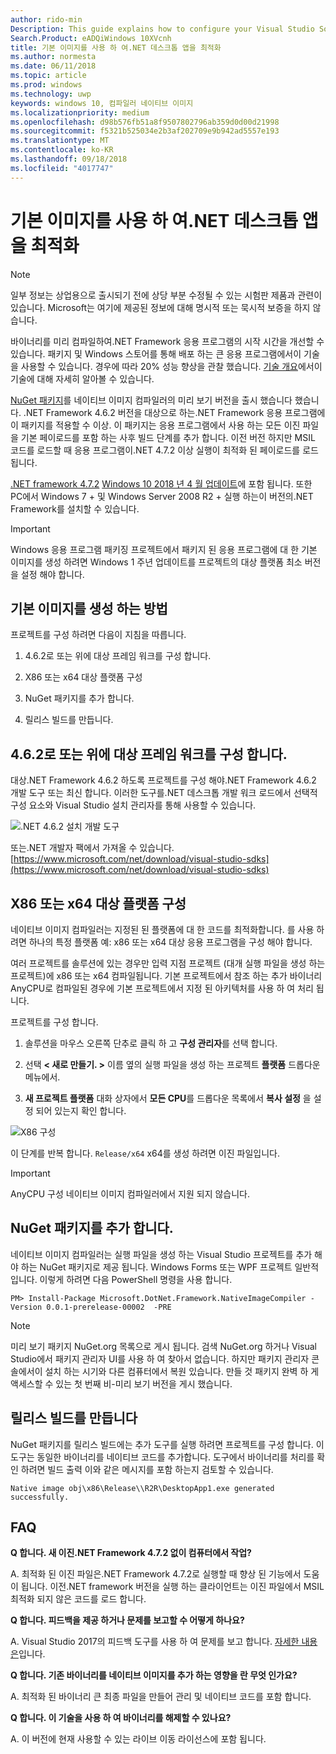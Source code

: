 ```yaml
---
author: rido-min
Description: This guide explains how to configure your Visual Studio Solution to optimize the application binaries with native images.
Search.Product: eADQiWindows 10XVcnh
title: 기본 이미지를 사용 하 여.NET 데스크톱 앱을 최적화
ms.author: normesta
ms.date: 06/11/2018
ms.topic: article
ms.prod: windows
ms.technology: uwp
keywords: windows 10, 컴파일러 네이티브 이미지
ms.localizationpriority: medium
ms.openlocfilehash: d98b576fb51a8f9507802796ab359d0d00d21998
ms.sourcegitcommit: f5321b525034e2b3af202709e9b942ad5557e193
ms.translationtype: MT
ms.contentlocale: ko-KR
ms.lasthandoff: 09/18/2018
ms.locfileid: "4017747"
---
```

# <a name="optimize-your-net-desktop-apps-with-native-images"></a>기본 이미지를 사용 하 여.NET 데스크톱 앱을 최적화

> [!NOTE]
> 일부 정보는 상업용으로 출시되기 전에 상당 부분 수정될 수 있는 시험판 제품과 관련이 있습니다. Microsoft는 여기에 제공된 정보에 대해 명시적 또는 묵시적 보증을 하지 않습니다.

바이너리를 미리 컴파일하여.NET Framework 응용 프로그램의 시작 시간을 개선할 수 있습니다. 패키지 및 Windows 스토어를 통해 배포 하는 큰 응용 프로그램에서이 기술을 사용할 수 있습니다. 경우에 따라 20% 성능 향상을 관찰 했습니다. [기술 개요](https://github.com/dotnet/coreclr/blob/master/Documentation/botr/readytorun-overview.md)에서이 기술에 대해 자세히 알아볼 수 있습니다.

[NuGet 패키지](https://www.nuget.org/packages/Microsoft.DotNet.Framework.NativeImageCompiler)를 네이티브 이미지 컴파일러의 미리 보기 버전을 출시 했습니다 했습니다. .NET Framework 4.6.2 버전을 대상으로 하는.NET Framework 응용 프로그램에이 패키지를 적용할 수 이상. 이 패키지는 응용 프로그램에서 사용 하는 모든 이진 파일을 기본 페이로드를 포함 하는 사후 빌드 단계를 추가 합니다. 이전 버전 하지만 MSIL 코드를 로드할 때 응용 프로그램이.NET 4.7.2 이상 실행이 최적화 된 페이로드를 로드 됩니다.

[.NET framework 4.7.2](https://blogs.msdn.microsoft.com/dotnet/2018/04/30/announcing-the-net-framework-4-7-2/) [Windows 10 2018 년 4 월 업데이트](https://blogs.windows.com/windowsexperience/2018/04/30/how-to-get-the-windows-10-april-2018-update/)에 포함 됩니다. 또한 PC에서 Windows 7 + 및 Windows Server 2008 R2 + 실행 하는이 버전의.NET Framework를 설치할 수 있습니다.

> [!IMPORTANT]
> Windows 응용 프로그램 패키징 프로젝트에서 패키지 된 응용 프로그램에 대 한 기본 이미지를 생성 하려면 Windows 1 주년 업데이트를 프로젝트의 대상 플랫폼 최소 버전을 설정 해야 합니다.

## <a name="how-to-produce-native-images"></a>기본 이미지를 생성 하는 방법

프로젝트를 구성 하려면 다음이 지침을 따릅니다.

1. 4.6.2로 또는 위에 대상 프레임 워크를 구성 합니다.

2. X86 또는 x64 대상 플랫폼 구성 

3. NuGet 패키지를 추가 합니다.

4. 릴리스 빌드를 만듭니다.

## <a name="configure-the-target-framework-as-462-or-above"></a>4.6.2로 또는 위에 대상 프레임 워크를 구성 합니다.

대상.NET Framework 4.6.2 하도록 프로젝트를 구성 해야.NET Framework 4.6.2 개발 도구 또는 최신 합니다. 이러한 도구를.NET 데스크톱 개발 워크 로드에서 선택적 구성 요소와 Visual Studio 설치 관리자를 통해 사용할 수 있습니다.

![.NET 4.6.2 설치 개발 도구](images/desktop-to-uwp/install-4.6.2-devpack.png)

또는.NET 개발자 팩에서 가져올 수 있습니다.[https://www.microsoft.com/net/download/visual-studio-sdks](https://www.microsoft.com/net/download/visual-studio-sdks)

## <a name="configure-the-target-platform-as-x86-or-x64"></a>X86 또는 x64 대상 플랫폼 구성

네이티브 이미지 컴파일러는 지정된 된 플랫폼에 대 한 코드를 최적화합니다. 를 사용 하려면 하나의 특정 플랫폼 예: x86 또는 x64 대상 응용 프로그램을 구성 해야 합니다.

여러 프로젝트를 솔루션에 있는 경우만 입력 지점 프로젝트 (대개 실행 파일을 생성 하는 프로젝트)에 x86 또는 x64 컴파일됩니다. 기본 프로젝트에서 참조 하는 추가 바이너리 AnyCPU로 컴파일된 경우에 기본 프로젝트에서 지정 된 아키텍처를 사용 하 여 처리 됩니다.

프로젝트를 구성 합니다.

1. 솔루션을 마우스 오른쪽 단추로 클릭 하 고 **구성 관리자**를 선택 합니다.

2. 선택 **< 새로 만들기. >** 이름 옆의 실행 파일을 생성 하는 프로젝트 **플랫폼** 드롭다운 메뉴에서.

3. **새 프로젝트 플랫폼** 대화 상자에서 **모든 CPU**를 드롭다운 목록에서 **복사 설정** 을 설정 되어 있는지 확인 합니다.

![X86 구성](images/desktop-to-uwp/configure-x86.png)

이 단계를 반복 합니다. `Release/x64` x64를 생성 하려면 이진 파일입니다.

>[!IMPORTANT]
> AnyCPU 구성 네이티브 이미지 컴파일러에서 지원 되지 않습니다.

## <a name="add-the-nuget-packages"></a>NuGet 패키지를 추가 합니다.

네이티브 이미지 컴파일러는 실행 파일을 생성 하는 Visual Studio 프로젝트를 추가 해야 하는 NuGet 패키지로 제공 됩니다. Windows Forms 또는 WPF 프로젝트 일반적입니다. 이렇게 하려면 다음 PowerShell 명령을 사용 합니다.

```PS
PM> Install-Package Microsoft.DotNet.Framework.NativeImageCompiler -Version 0.0.1-prerelease-00002  -PRE
```

> [!NOTE]
> 미리 보기 패키지 NuGet.org 목록으로 게시 됩니다. 검색 NuGet.org 하거나 Visual Studio에서 패키지 관리자 UI를 사용 하 여 찾아서 없습니다. 하지만 패키지 관리자 콘솔에서이 설치 하는 시기와 다른 컴퓨터에서 복원 있습니다. 만들 것 패키지 완벽 하 게 액세스할 수 있는 첫 번째 비-미리 보기 버전을 게시 했습니다.

## <a name="create-a-release-build"></a>릴리스 빌드를 만듭니다

NuGet 패키지를 릴리스 빌드에는 추가 도구를 실행 하려면 프로젝트를 구성 합니다. 이 도구는 동일한 바이너리를 네이티브 코드를 추가합니다.
도구에서 바이너리를 처리를 확인 하려면 빌드 출력 이와 같은 메시지를 포함 하는지 검토할 수 있습니다.

```
Native image obj\x86\Release\\R2R\DesktopApp1.exe generated successfully.
```

## <a name="faq"></a>FAQ

**Q 합니다. 새 이진.NET Framework 4.7.2 없이 컴퓨터에서 작업?**

A. 최적화 된 이진 파일은.NET Framework 4.7.2로 실행할 때 향상 된 기능에서 도움이 됩니다. 이전.NET framework 버전을 실행 하는 클라이언트는 이진 파일에서 MSIL 최적화 되지 않은 코드를 로드 합니다.

**Q 합니다. 피드백을 제공 하거나 문제를 보고할 수 어떻게 하나요?**

A. Visual Studio 2017의 피드백 도구를 사용 하 여 문제를 보고 합니다. [자세한 내용은](https://docs.microsoft.com/visualstudio/ide/how-to-report-a-problem-with-visual-studio-2017)입니다.

**Q 합니다. 기존 바이너리를 네이티브 이미지를 추가 하는 영향을 란 무엇 인가요?**

A. 최적화 된 바이너리 큰 최종 파일을 만들어 관리 및 네이티브 코드를 포함 합니다.

**Q 합니다. 이 기술을 사용 하 여 바이너리를 해제할 수 있나요?**

A. 이 버전에 현재 사용할 수 있는 라이브 이동 라이선스에 포함 됩니다.
